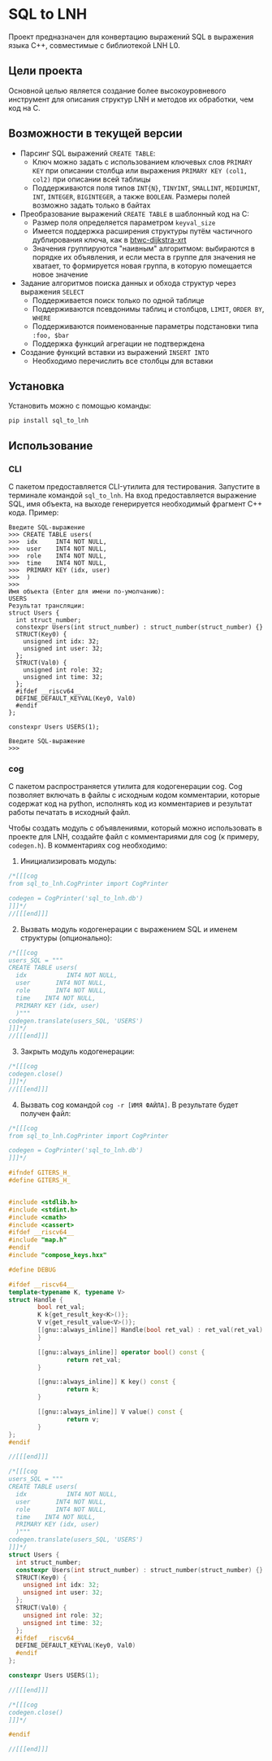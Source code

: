 # SQL to LNH

Проект предназначен для конвертацию выражений SQL в выражения языка C++, совместимые с библиотекой LNH L0.

## Цели проекта

Основной целью является создание более высокоуровневого инструмент для описания структур LNH и методов их обработки, чем код на C.

## Возможности в текущей версии

- Парсинг SQL выражений `CREATE TABLE`:
  - Ключ можно задать с использованием ключевых слов `PRIMARY KEY` при описании столбца или выражения `PRIMARY KEY (col1, col2)` при описании всей таблицы
  - Поддерживаются поля типов `INT{N}`, `TINYINT`, `SMALLINT`, `MEDIUMINT`, `INT`, `INTEGER`, `BIGINTEGER`, а также `BOOLEAN`. Размеры полей возможно задать только в байтах
- Преобразование выражений `CREATE TABLE` в шаблонный код на C:
  - Размер поля определяется параметром `keyval_size`
  - Имеется поддержка расширения структуры путём частичного дублирования ключа, как в [btwc-dijkstra-xrt](https://gitlab.com/leonhard-x64-xrt-v2/btwc-example/btwc-dijkstra-xrt/-/blob/iterators/sw-kernel/include/graph_iterators.hxx)
  - Значения группируются "наивным" алгоритмом: выбираются в порядке их объявления, и если места в группе для значения не хватает, то формируется новая группа, в которую помещается новое значение
- Задание алгоритмов поиска данных и обхода структур через выражения `SELECT`
  - Поддерживается поиск только по одной таблице
  - Поддерживаются псевдонимы таблиц и столбцов, `LIMIT`, `ORDER BY`, `WHERE`
  - Поддерживаются поименованные параметры подстановки типа `:foo, $bar`
  - Поддержка функций агрегации не подтверждена
- Создание функций вставки из выражений `INSERT INTO`
  - Необходимо перечислить все столбцы для вставки

## Установка

Установить можно с помощью команды:

```
pip install sql_to_lnh
```

## Использование

### CLI

С пакетом предоставляется CLI-утилита для тестирования. Запустите в терминале командой `sql_to_lnh`. На вход предоставляется
выражение SQL, имя объекта, на выходе генерируется необходимый фрагмент C++ кода. Пример:

```
Введите SQL-выражение
>>> CREATE TABLE users(
>>>  idx     INT4 NOT NULL,
>>>  user    INT4 NOT NULL,
>>>  role    INT4 NOT NULL,
>>>  time    INT4 NOT NULL,
>>>  PRIMARY KEY (idx, user)
>>>  )
>>>
Имя объекта (Enter для имени по-умолчанию):
USERS
Результат трансляции:
struct Users {
  int struct_number;
  constexpr Users(int struct_number) : struct_number(struct_number) {}
  STRUCT(Key0) {
    unsigned int idx: 32;
    unsigned int user: 32;
  };
  STRUCT(Val0) {
    unsigned int role: 32;
    unsigned int time: 32;
  };
  #ifdef __riscv64__
  DEFINE_DEFAULT_KEYVAL(Key0, Val0)
  #endif
};

constexpr Users USERS(1);

Введите SQL-выражение
>>>
```

### cog

С пакетом распространяется утилита для кодогенерации cog. Cog позволяет включать в файлы с исходным кодом комментарии,
которые содержат код на python, исполнять код из комментариев и результат работы печатать в исходный файл.

Чтобы создать модуль с объявлениями, который можно использовать в проекте для LNH, создайте файл с комментариями для cog
(к примеру, `codegen.h`). В комментариях cog необходимо:

1. Инициализировать модуль:

```cpp
/*[[[cog
from sql_to_lnh.CogPrinter import CogPrinter

codegen = CogPrinter('sql_to_lnh.db')
]]]*/
//[[[end]]]
```

2. Вызвать модуль кодогенерации с выражением SQL и именем структуры (опционально):

```cpp
/*[[[cog
users_SQL = """
CREATE TABLE users(
  idx		    INT4 NOT NULL,
  user       INT4 NOT NULL,
  role       INT4 NOT NULL,
  time    INT4 NOT NULL,
  PRIMARY KEY (idx, user)
  )"""
codegen.translate(users_SQL, 'USERS')
]]]*/
//[[[end]]]
```

3. Закрыть модуль кодогенерации:

```cpp
/*[[[cog
codegen.close()
]]]*/
//[[[end]]]
```

4. Вызвать cog командой `cog -r [ИМЯ ФАЙЛА]`. В результате будет получен файл:

```cpp
/*[[[cog
from sql_to_lnh.CogPrinter import CogPrinter

codegen = CogPrinter('sql_to_lnh.db')
]]]*/

#ifndef GITERS_H_
#define GITERS_H_


#include <stdlib.h>
#include <stdint.h>
#include <cmath>
#include <cassert>
#ifdef __riscv64__
#include "map.h"
#endif
#include "compose_keys.hxx"

#define DEBUG

#ifdef __riscv64__
template<typename K, typename V>
struct Handle {
        bool ret_val;
        K k{get_result_key<K>()};
        V v{get_result_value<V>()};
        [[gnu::always_inline]] Handle(bool ret_val) : ret_val(ret_val) {
        }

        [[gnu::always_inline]] operator bool() const {
                return ret_val;
        }

        [[gnu::always_inline]] K key() const {
                return k;
        }

        [[gnu::always_inline]] V value() const {
                return v;
        }
};
#endif

//[[[end]]]

/*[[[cog
users_SQL = """
CREATE TABLE users(
  idx		    INT4 NOT NULL,
  user       INT4 NOT NULL,
  role       INT4 NOT NULL,
  time    INT4 NOT NULL,
  PRIMARY KEY (idx, user)
  )"""
codegen.translate(users_SQL, 'USERS')
]]]*/
struct Users {
  int struct_number;
  constexpr Users(int struct_number) : struct_number(struct_number) {}
  STRUCT(Key0) {
    unsigned int idx: 32;
    unsigned int user: 32;
  };
  STRUCT(Val0) {
    unsigned int role: 32;
    unsigned int time: 32;
  };
  #ifdef __riscv64__
  DEFINE_DEFAULT_KEYVAL(Key0, Val0)
  #endif
};

constexpr Users USERS(1);

//[[[end]]]

/*[[[cog
codegen.close()
]]]*/

#endif

//[[[end]]]
```
